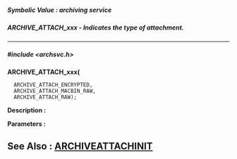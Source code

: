 ##### Symbolic Value : archiving service
##### ARCHIVE_ATTACH_xxx - Indicates the type of attachment.
---
##### #include <archsvc.h>
 **ARCHIVE_ATTACH_xxx(**

	  ARCHIVE_ATTACH_ENCRYPTED,
	  ARCHIVE_ATTACH_MACBIN_RAW,
	  ARCHIVE_ATTACH_RAW);
**Description :**

**Parameters :**


**See Also :**
[ARCHIVEATTACHINIT](D:/md_files/ARCHIVEATTACHINIT.md)
---
